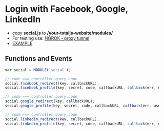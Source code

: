 # Login with Facebook, Google, LinkedIn

- copy **social.js** to __/your-totaljs-website/modules/__
- For testing use: [NGROK - proxy tunnel](https://ngrok.com/)
- [EXAMPLE](https://github.com/petersirka/total.js-modules/tree/master/social/example)

## Functions and Events

```javascript
var social = MODULE('social');

// code === controller.query.code
social.facebook_redirect(key, callbackURL);
social.facebook_profile(key, secret, code, callbackURL, callback(err, user));

// code === controller.query.code
social.google_redirect(key, callbackURL);
social.google_profile(key, secret, code, callbackURL, callback(err, user));

// code === controller.query.code
social.linkedin_redirect(key, callbackURL);
social.linkedin_profile(key, secret, code, callbackURL, callback(err, user));
```
